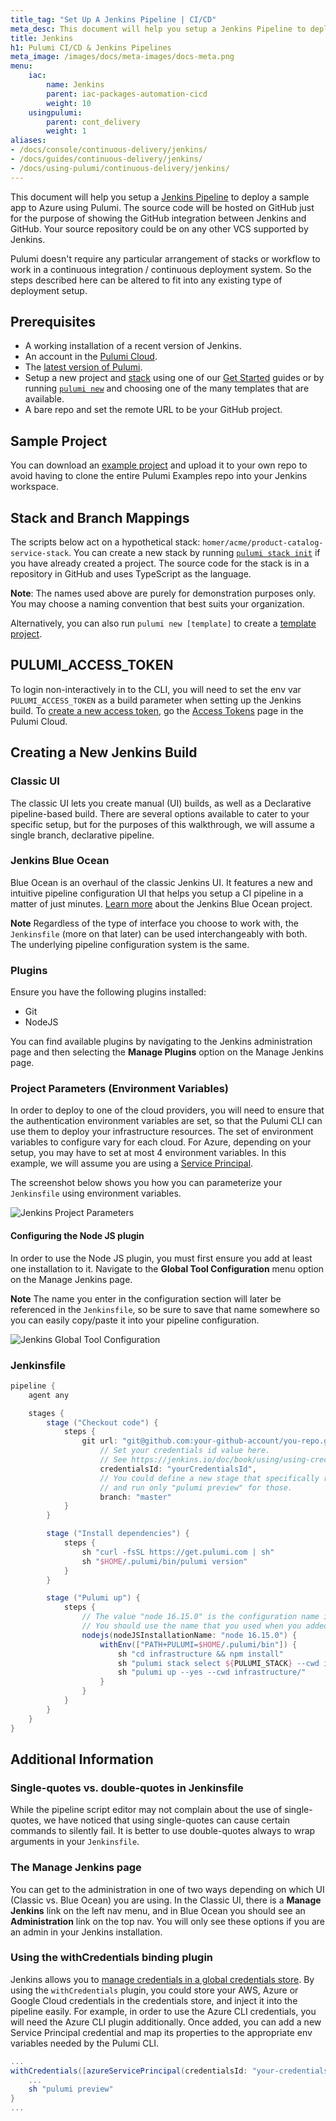 ```yaml
---
title_tag: "Set Up A Jenkins Pipeline | CI/CD"
meta_desc: This document will help you setup a Jenkins Pipeline to deploy a sample app to Azure using Pulumi.
title: Jenkins
h1: Pulumi CI/CD & Jenkins Pipelines
meta_image: /images/docs/meta-images/docs-meta.png
menu:
    iac:
        name: Jenkins
        parent: iac-packages-automation-cicd
        weight: 10
    usingpulumi:
        parent: cont_delivery
        weight: 1
aliases:
- /docs/console/continuous-delivery/jenkins/
- /docs/guides/continuous-delivery/jenkins/
- /docs/using-pulumi/continuous-delivery/jenkins/
---
```


This document will help you setup a [Jenkins Pipeline](https://jenkins.io/doc/book/pipeline/) to deploy a sample app to Azure using Pulumi.
The source code will be hosted on GitHub just for the purpose of showing the GitHub integration between Jenkins and GitHub. Your source repository could be on any other VCS supported by Jenkins.

Pulumi doesn't require any particular arrangement of stacks or workflow to work in a
continuous integration / continuous deployment system. So the steps described here can be
altered to fit into any existing type of deployment setup.

## Prerequisites

- A working installation of a recent version of Jenkins.
- An account in the [Pulumi Cloud](https://app.pulumi.com).
- The [latest version of Pulumi](/docs/install/).
- Setup a new project and [stack](/docs/concepts/) using one of our [Get Started](/docs/get-started/) guides or by running [`pulumi new`](/docs/cli/commands/pulumi_new)
and choosing one of the many templates that are available.
- A bare repo and set the remote URL to be your GitHub project.

## Sample Project

You can download an [example project](https://github.com/pulumi/examples/tree/846811de2c7faa4694454c64edc9bbcdb31d533e/classic-azure-ts-appservice-springboot) and upload it to your own repo to avoid having to clone the entire Pulumi Examples repo into your Jenkins workspace.

## Stack and Branch Mappings

The scripts below act on a hypothetical stack: `homer/acme/product-catalog-service-stack`.
You can create a new stack by running [`pulumi stack init`](/docs/cli/commands/pulumi_stack_init) if you have already created a project.
The source code for the stack is in a repository in GitHub and uses TypeScript as the language.

**Note**: The names used above are purely for demonstration purposes only.
You may choose a naming convention that best suits your organization.

Alternatively, you can also run `pulumi new [template]` to create a [template project](/docs/cli/commands/pulumi_new/).

## PULUMI_ACCESS_TOKEN

To login non-interactively in to the CLI, you will need to set the env var `PULUMI_ACCESS_TOKEN` as a build parameter when setting up the Jenkins build. To [create a new access token](/docs/pulumi-cloud/accounts#access-tokens), go the [Access Tokens](https://app.pulumi.com/account/tokens) page in the Pulumi Cloud.

## Creating a New Jenkins Build

### Classic UI

The classic UI lets you create manual (UI) builds, as well as a Declarative pipeline-based build. There are several options available to cater to your specific setup, but for the purposes of this walkthrough, we will assume a single branch, declarative pipeline.

### Jenkins Blue Ocean

Blue Ocean is an overhaul of the classic Jenkins UI. It features a new and intuitive pipeline configuration UI that helps you setup a CI pipeline in a matter of just minutes. [Learn more](https://jenkins.io/projects/blueocean/) about the Jenkins Blue Ocean project.

**Note** Regardless of the type of interface you choose to work with, the `Jenkinsfile` (more on that later) can be used interchangeably with both. The underlying pipeline configuration system is the same.

### Plugins

Ensure you have the following plugins installed:

- Git
- NodeJS

You can find available plugins by navigating to the Jenkins administration page and then selecting the **Manage Plugins** option on the Manage Jenkins page.

### Project Parameters (Environment Variables)

In order to deploy to one of the cloud providers, you will need to ensure that the authentication environment variables are set, so that the Pulumi CLI can use them to deploy your infrastructure resources. The set of environment variables to configure vary for each cloud. For Azure, depending on your setup, you may have to set at most 4 environment variables. In this example, we will assume you are using a [Service Principal](/registry/packages/azure/installation-configuration#creating-a-service-principal).

The screenshot below shows you how you can parameterize your `Jenkinsfile` using environment variables.

![Jenkins Project Parameters](/images/docs/reference/jenkins/project-params.png)

#### Configuring the Node JS plugin

In order to use the Node JS plugin, you must first ensure you add at least one installation to it. Navigate to the **Global Tool Configuration** menu option on the Manage Jenkins page.

**Note** The name you enter in the configuration section will later be referenced in the `Jenkinsfile`, so be sure to save that name somewhere so you can easily copy/paste it into your pipeline configuration.

![Jenkins Global Tool Configuration](/images/docs/reference/jenkins/global-tool-config.png)

### Jenkinsfile

```groovy
pipeline {
    agent any

    stages {
        stage ("Checkout code") {
            steps {
                git url: "git@github.com:your-github-account/you-repo.git",
                    // Set your credentials id value here.
                    // See https://jenkins.io/doc/book/using/using-credentials/#adding-new-global-credentials
                    credentialsId: "yourCredentialsId",
                    // You could define a new stage that specifically runs for, say, feature/* branches
                    // and run only "pulumi preview" for those.
                    branch: "master"
            }
        }

        stage ("Install dependencies") {
            steps {
                sh "curl -fsSL https://get.pulumi.com | sh"
                sh "$HOME/.pulumi/bin/pulumi version"
            }
        }

        stage ("Pulumi up") {
            steps {
                // The value "node 16.15.0" is the configuration name in our Global Tool Configuration setup for node.
                // You should use the name that you used when you added the installation on that page.
                nodejs(nodeJSInstallationName: "node 16.15.0") {
                    withEnv(["PATH+PULUMI=$HOME/.pulumi/bin"]) {
                        sh "cd infrastructure && npm install"
                        sh "pulumi stack select ${PULUMI_STACK} --cwd infrastructure/"
                        sh "pulumi up --yes --cwd infrastructure/"
                    }
                }
            }
        }
    }
}
```

## Additional Information

### Single-quotes vs. double-quotes in Jenkinsfile

While the pipeline script editor may not complain about the use of single-quotes, we have noticed that using single-quotes can cause certain commands to silently fail. It is better to use double-quotes always to wrap arguments in your `Jenkinsfile`.

### The Manage Jenkins page

You can get to the administration in one of two ways depending on which UI (Classic vs. Blue Ocean) you are using. In the Classic UI, there is a **Manage Jenkins** link on the left nav menu, and in Blue Ocean you should see an **Administration** link on the top nav. You will only see these options if you are an admin in your Jenkins installation.

### Using the withCredentials binding plugin

Jenkins allows you to [manage credentials in a global credentials store](https://jenkins.io/doc/pipeline/steps/credentials-binding/). By using the `withCredentials` plugin, you could store your AWS, Azure or Google Cloud credentials in the credentials store, and inject it into the pipeline easily. For example, in order to use the Azure CLI credentials, you will need the Azure CLI plugin additionally. Once added, you can add a new Service Principal credential and map its properties to the appropriate env variables needed by the Pulumi CLI.

```groovy
...
withCredentials([azureServicePrincipal(credentialsId: "your-credentials-id", clientIdVariable: "ARM_CLIENT_ID", clientSecretVariable: "ARM_CLIENT_SECRET", subscriptionIdVariable: "ARM_SUBSCRIPTION_ID", tenantIdVariable: "ARM_TENANT_ID")]) {
    ...
    sh "pulumi preview"
}
...
```
